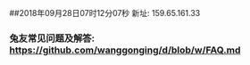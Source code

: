 ##2018年09月28日07时12分07秒 新址: 159.65.161.33
### 兔友常见问题及解答: https://github.com/wanggonging/d/blob/w/FAQ.md
